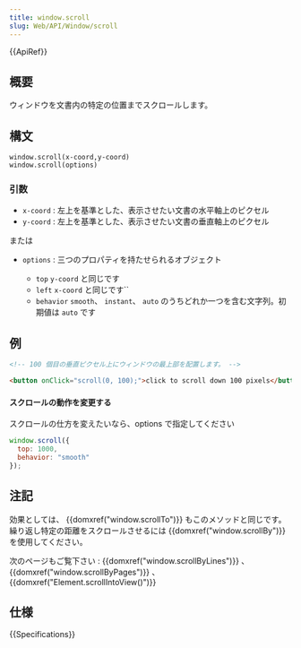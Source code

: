 ```yaml
---
title: window.scroll
slug: Web/API/Window/scroll
---
```


{{ApiRef}}

## 概要

ウィンドウを文書内の特定の位置までスクロールします。

## 構文

```
window.scroll(x-coord,y-coord)
window.scroll(options)
```

### 引数

- `x-coord` : 左上を基準とした、表示させたい文書の水平軸上のピクセル
- `y-coord` : 左上を基準とした、表示させたい文書の垂直軸上のピクセル

または

- `options` : 三つのプロパティを持たせられるオブジェクト

  - `top` `y-coord` と同じです
  - `left` `x-coord` と同じです``
  - `behavior` `smooth`、 `instant`、 `auto` のうちどれか一つを含む文字列。初期値は `auto` です

## 例

```html
<!-- 100 個目の垂直ピクセル上にウィンドウの最上部を配置します。 -->

<button onClick="scroll(0, 100);">click to scroll down 100 pixels</button>
```

#### スクロールの動作を変更する

スクロールの仕方を変えたいなら、options で指定してください

```js
window.scroll({
  top: 1000,
  behavior: "smooth"
});
```

## 注記

効果としては、 {{domxref("window.scrollTo")}} もこのメソッドと同じです。 繰り返し特定の距離をスクロールさせるには {{domxref("window.scrollBy")}} を使用してください。

次のページもご覧下さい : {{domxref("window.scrollByLines")}} 、 {{domxref("window.scrollByPages")}} 、 {{domxref("Element.scrollIntoView()")}}

## 仕様

{{Specifications}}
